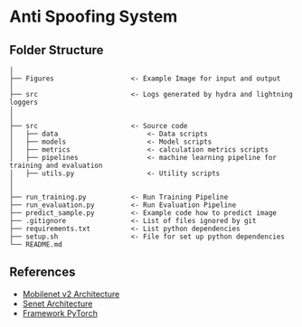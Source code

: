 # Anti Spoofing System

## Folder Structure
```
│
├── Figures                   <- Example Image for input and output
│
├── src                       <- Logs generated by hydra and lightning loggers
│
│
├── src                       <- Source code
│   ├── data                      <- Data scripts
│   ├── models                    <- Model scripts
│   ├── metrics                   <- calculation metrics scripts
│   ├── pipelines                 <- machine learning pipeline for training and evaluation
│   ├── utils.py                  <- Utility scripts
│  
│
├── run_training.py           <- Run Training Pipeline
├── run_evaluation.py         <- Run Evaluation Pipeline
├── predict_sample.py         <- Example code how to predict image
├── .gitignore                <- List of files ignored by git
├── requirements.txt          <- List python dependencies
├── setup.sh                  <- File for set up python dependencies
└── README.md
```


## References
- [Mobilenet v2 Architecture](https://github.com/tonylins/pytorch-mobilenet-v2)
- [Senet Architecture](https://github.com/moskomule/senet.pytorch)
- [Framework PyTorch](https://lightning.ai/docs/pytorch/stable/common/lightning_module.html)

